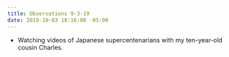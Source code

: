 ```yaml
---
title: Observations 9-3-19
date: 2019-10-03 18:16:00 -05:00
---
```


- Watching videos of Japanese supercentenarians with my ten-year-old cousin Charles.